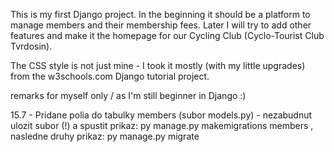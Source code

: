 This is my first Django project. In the beginning it should be a platform to manage members and their membership fees.
Later I will try to add other features and make it the homepage for our Cycling Club (Cyclo-Tourist Club Tvrdosin).

The CSS style is not just mine - I took it mostly (with my little upgrades) from the w3schools.com Django tutorial project.


remarks for myself only / as I'm still beginner in Django :)

15.7 - Pridane polia do tabulky members (subor models.py) - nezabudnut ulozit subor (!) a spustit prikaz: py manage.py makemigrations members , nasledne druhy prikaz: py manage.py migrate



